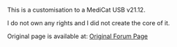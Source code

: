 This is a customisation to a MediCat USB v21.12.

I do not own any rights and I did not create the core of it.

Original page is available at: [Original Forum Page](https://gbatemp.net/threads/medicat-usb-a-multiboot-linux-usb-for-pc-repair.361577/)